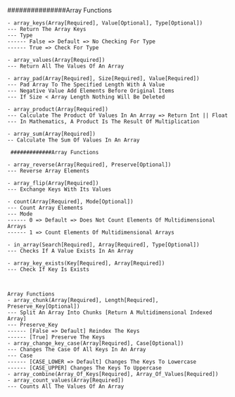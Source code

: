  ###############Array Functions

    - array_keys(Array[Required], Value[Optional], Type[Optional])
    --- Return The Array Keys
    --- Type
    ------ False => Default => No Checking For Type
    ------ True => Check For Type

    - array_values(Array[Required])
    --- Return All The Values Of An Array

    - array_pad(Array[Required], Size[Required], Value[Required])
    --- Pad Array To The Specified Length With A Value
    --- Negative Value Add Elements Before Original Items
    --- If Size < Array Length Nothing Will Be Deleted

    - array_product(Array[Required])
    --- Calculate The Product Of Values In An Array => Return Int || Float
    --- In Mathematics, A Product Is The Result Of Multiplication

    - array_sum(Array[Required])
    -- Calculate The Sum Of Values In An Array
    
     #############Array Functions

    - array_reverse(Array[Required], Preserve[Optional])
    --- Reverse Array Elements

    - array_flip(Array[Required])
    --- Exchange Keys With Its Values

    - count(Array[Required], Mode[Optional])
    --- Count Array Elements
    --- Mode
    ------ 0 => Default => Does Not Count Elements Of Multidimensional Arrays
    ------ 1 => Count Elements Of Multidimensional Arrays

    - in_array(Search[Required], Array[Required], Type[Optional])
    --- Checks If A Value Exists In An Array

    - array_key_exists(Key[Required], Array[Required])
    --- Check If Key Is Exists


    
    Array Functions
    - array_chunk(Array[Required], Length[Required], Preserve_Key[Optional])
    --- Split An Array Into Chunks [Return A Multidimensional Indexed Array]
    --- Preserve_Key
    ------ [False => Default] Reindex The Keys
    ------ [True] Preserve The Keys
    - array_change_key_case(Array[Required], Case[Optional])
    --- Changes The Case Of All Keys In An Array
    --- Case
    ------ [CASE_LOWER => Default] Changes The Keys To Lowercase
    ------ [CASE_UPPER] Changes The Keys To Uppercase
    - array_combine(Array_Of_Keys[Required], Array_Of_Values[Required])
    - array_count_values(Array[Required])
    --- Counts All The Values Of An Array
  

